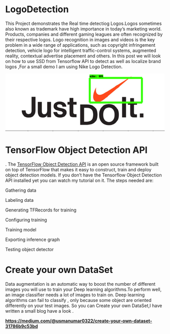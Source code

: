 # LogoDetection

This Project demonstrates the Real time detectiog Logos.Logos sometimes also known as trademark have high importance in today’s marketing world. Products, companies and different gaming leagues are often recognized by their respective logos. Logo recognition in images and videos is the key problem in a wide range of applications, such as copyright infringement detection, vehicle logo for intelligent traffic-control systems, augmented reality, contextual advertise placement and others. In this post we will look on how to use SSD from Tensorflow API to detect as well as localize brand logos ,For a small demo I am using Nike Logo Detection.




<p align="center">
    <img src="sample/Screenshot from 2019-08-29 21-22-18.png" width=600></br>    
</p>




# TensorFlow Object Detection API

. The [TensorFlow Object Detection API](https://github.com/tensorflow/models/tree/master/research/object_detection) is an open source framework built on top of TensorFlow that makes it easy to construct, train and deploy object detection models.
If you don’t have the Tensorflow Object Detection API installed yet you can watch my tutorial on it.
The steps needed are:

Gathering data

Labeling data

Generating TFRecords for training

Configuring training

Training model

Exporting inference graph

Testing object detector

# Create your own DataSet

Data augmentation is an automatic way to boost the number of different images you will use to train your Deep learning        algorithms.To perform well, an image classifier needs a lot of images to train on. Deep learning algorithms can fail to classify , only because some object are oriented differently on your test images.
So you can Create your own DataSet,I have written a small blog have a look .
 
 **https://medium.com/@usmanumar0322/create-your-own-dataset-31786b9c53bd**




